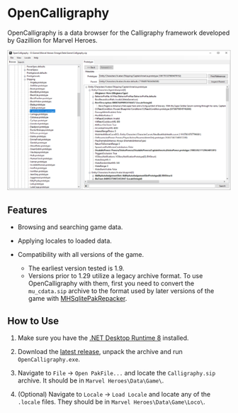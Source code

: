 # OpenCalligraphy

OpenCalligraphy is a data browser for the Calligraphy framework developed by Gazillion for Marvel Heroes.

<p align="center">
<img alt="OpenCalligraphy Screenshot" src="https://raw.githubusercontent.com/Crypto137/OpenCalligraphy/master/docs/screenshot.png"/>
</p>

## Features

- Browsing and searching game data.

- Applying locales to loaded data.

- Compatibility with all versions of the game.
  
  - The earliest version tested is 1.9.
  - Versions prior to 1.29 utilize a legacy archive format. To use OpenCalligraphy with them, first you need to convert the `mu_cdata.sip` archive to the format used by later versions of the game with [MHSqlitePakRepacker](https://github.com/Crypto137/MHSqlitePakRepacker).

## How to Use

1. Make sure you have the [.NET Desktop Runtime 8](https://dotnet.microsoft.com/en-us/download/dotnet/8.0) installed.

2. Download the [latest release](https://github.com/Crypto137/OpenCalligraphy/releases), unpack the archive and run `OpenCalligraphy.exe`.

3. Navigate to `File` -> `Open PakFile...` and locate the `Calligraphy.sip` archive. It should be in `Marvel Heroes\Data\Game\`.

4. (Optional) Navigate to `Locale` -> `Load Locale` and locate any of the `.locale` files. They should be in `Marvel Heroes\Data\Game\Loco\`.
